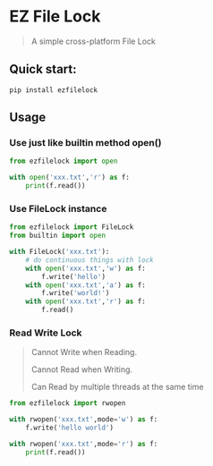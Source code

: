 # EZ File Lock
> A simple cross-platform File Lock

## Quick start:
```shell
pip install ezfilelock
```
## Usage

### Use just like builtin method open()
```python
from ezfilelock import open

with open('xxx.txt','r') as f:
    print(f.read())
```

### Use FileLock instance
```python
from ezfilelock import FileLock
from builtin import open

with FileLock('xxx.txt'):
    # do continuous things with lock
    with open('xxx.txt','w') as f:
        f.write('hello')
    with open('xxx.txt','a') as f:
        f.write('world!')
    with open('xxx.txt','r') as f:
        f.read()
```

### Read Write Lock

> Cannot Write when Reading.
>
> Cannot Read when Writing.
>
> Can Read by multiple threads at the same time

```python
from ezfilelock import rwopen

with rwopen('xxx.txt',mode='w') as f:
    f.write('hello world')

with rwopen('xxx.txt',mode='r') as f:
    print(f.read())
```